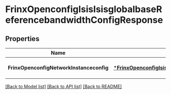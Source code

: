 # FrinxOpenconfigIsisIsisglobalbaseReferencebandwidthConfigResponse

## Properties
Name | Type | Description | Notes
------------ | ------------- | ------------- | -------------
**FrinxOpenconfigNetworkInstanceconfig** | [***FrinxOpenconfigIsisIsisglobalbaseReferencebandwidthConfig**](frinx.openconfig.isis.isisglobalbase.referencebandwidth.Config.md) |  | [optional] [default to null]

[[Back to Model list]](../README.md#documentation-for-models) [[Back to API list]](../README.md#documentation-for-api-endpoints) [[Back to README]](../README.md)


